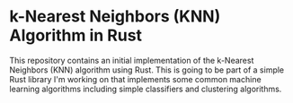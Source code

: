 # k-Nearest Neighbors (KNN) Algorithm in Rust

This repository contains an initial implementation of the k-Nearest Neighbors (KNN) algorithm using Rust. This is going to be part of a simple Rust library I'm working on that implements some common machine learning algorithms including simple classifiers and clustering algorithms.
